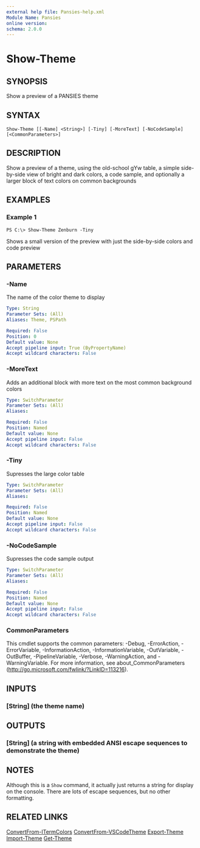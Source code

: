 ```yaml
---
external help file: Pansies-help.xml
Module Name: Pansies
online version: 
schema: 2.0.0
---
```


# Show-Theme

## SYNOPSIS
Show a preview of a PANSIES theme

## SYNTAX

```
Show-Theme [[-Name] <String>] [-Tiny] [-MoreText] [-NoCodeSample] [<CommonParameters>]
```

## DESCRIPTION
Show a preview of a theme, using the old-school gYw table, a simple side-by-side view of bright and dark colors, a code sample, and optionally a larger block of text colors on common backgrounds

## EXAMPLES

### Example 1
```
PS C:\> Show-Theme Zenburn -Tiny
```

Shows a small version of the preview with just the side-by-side colors and code preview

## PARAMETERS

### -Name
The name of the color theme to display

```yaml
Type: String
Parameter Sets: (All)
Aliases: Theme, PSPath

Required: False
Position: 0
Default value: None
Accept pipeline input: True (ByPropertyName)
Accept wildcard characters: False
```

### -MoreText
Adds an additional block with more text on the most common background colors

```yaml
Type: SwitchParameter
Parameter Sets: (All)
Aliases: 

Required: False
Position: Named
Default value: None
Accept pipeline input: False
Accept wildcard characters: False
```

### -Tiny
Supresses the large color table

```yaml
Type: SwitchParameter
Parameter Sets: (All)
Aliases: 

Required: False
Position: Named
Default value: None
Accept pipeline input: False
Accept wildcard characters: False
```

### -NoCodeSample
Supresses the code sample output

```yaml
Type: SwitchParameter
Parameter Sets: (All)
Aliases: 

Required: False
Position: Named
Default value: None
Accept pipeline input: False
Accept wildcard characters: False
```

### CommonParameters
This cmdlet supports the common parameters: -Debug, -ErrorAction, -ErrorVariable, -InformationAction, -InformationVariable, -OutVariable, -OutBuffer, -PipelineVariable, -Verbose, -WarningAction, and -WarningVariable. For more information, see about_CommonParameters (http://go.microsoft.com/fwlink/?LinkID=113216).

## INPUTS

### [String] (the theme name)

## OUTPUTS

### [String] (a string with embedded ANSI escape sequences to demonstrate the theme)

## NOTES
Although this is a `Show` command, it actually just returns a string for display on the console. There are lots of escape sequences, but no other formatting.

## RELATED LINKS

[ConvertFrom-ITermColors]()
[ConvertFrom-VSCodeTheme]()
[Export-Theme]()
[Import-Theme]()
[Get-Theme]()